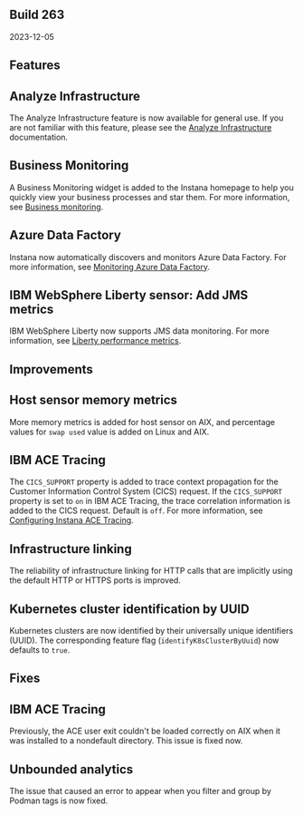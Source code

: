 ## Build 263

2023-12-05

## Features

## Analyze Infrastructure

The Analyze Infrastructure feature is now available for general use. If you are not familiar with this feature, please see the [Analyze Infrastructure](https://github.ibm.com/instana/docs/blob/main/src/pages/analyze_infrastructure/index.md) documentation.

## Business Monitoring

A Business Monitoring widget is added to the Instana homepage to help you quickly view your business processes and star them. For more information, see [Business monitoring](https://github.ibm.com/instana/docs/blob/main/src/pages/business_monitoring/index.md).

## Azure Data Factory

Instana now automatically discovers and monitors Azure Data Factory. For more information, see [Monitoring Azure Data Factory](https://github.ibm.com/instana/docs/blob/main/src/pages/ecosystem/azure-datafactory/index.md).

## IBM WebSphere Liberty sensor: Add JMS metrics

IBM WebSphere Liberty now supports JMS data monitoring. For more information, see [Liberty performance metrics](https://github.ibm.com/instana/docs/blob/main/src/pages/ecosystem/websphere-liberty/index.md#performance-metrics).

## Improvements

## Host sensor memory metrics

More memory metrics is added for host sensor on AIX, and percentage values for `swap used` value is added on Linux and AIX.

## IBM ACE Tracing

The `CICS_SUPPORT` property is added to trace context propagation for the Customer Information Control System (CICS) request. If the `CICS_SUPPORT` property is set to `on` in IBM ACE Tracing, the trace correlation information is added to the CICS request. Default is `off`. For more information, see [Configuring Instana ACE Tracing](https://github.ibm.com/instana/docs/blob/main/src/pages/ecosystem/ace/index.md#configuring-instana-ace-tracing).

## Infrastructure linking

The reliability of infrastructure linking for HTTP calls that are implicitly using the default HTTP or HTTPS ports is improved.

## Kubernetes cluster identification by UUID

Kubernetes clusters are now identified by their universally unique identifiers (UUID). The corresponding feature flag (`identifyK8sClusterByUuid`) now defaults to `true`. 

## Fixes

## IBM ACE Tracing

Previously, the ACE user exit couldn't be loaded correctly on AIX when it was installed to a nondefault directory. This issue is fixed now.

## Unbounded analytics

The issue that caused an error to appear when you filter and group by Podman tags is now fixed.